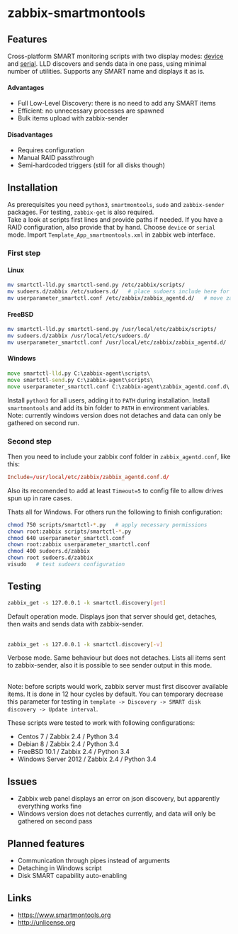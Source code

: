 # zabbix-smartmontools
## Features
Cross-platform SMART monitoring scripts with two display modes: [device](https://github.com/nobodysu/zabbix-smartmontools/blob/master/screenshots/smartctl_mode-device-example.png?raw=true) and [serial](https://github.com/nobodysu/zabbix-smartmontools/blob/master/screenshots/smartctl_mode-serial-example.png?raw=true). LLD discovers and sends data in one pass, using minimal number of utilities. Supports any SMART name and displays it as is.

#### Advantages
- Full Low-Level Discovery: there is no need to add any SMART items
- Efficient: no unnecessary processes are spawned
- Bulk items upload with zabbix-sender

#### Disadvantages
- Requires configuration
- Manual RAID passthrough
- Semi-hardcoded triggers (still for all disks though)

## Installation
As prerequisites you need `python3`, `smartmontools`, `sudo` and `zabbix-sender` packages. For testing, `zabbix-get` is also required.
<br />
Take a look at scripts first lines and provide paths if needed. If you have a RAID configuration, also provide that by hand. Choose `device` or `serial` mode. Import `Template_App_smartmontools.xml` in zabbix web interface.

### First step
#### Linux
```bash
mv smartctl-lld.py smartctl-send.py /etc/zabbix/scripts/
mv sudoers.d/zabbix /etc/sudoers.d/   # place sudoers include here for smartctl-lld.py sudo access
mv userparameter_smartctl.conf /etc/zabbix/zabbix_agentd.d/   # move zabbix items include here
```

#### FreeBSD
```bash
mv smartctl-lld.py smartctl-send.py /usr/local/etc/zabbix/scripts/
mv sudoers.d/zabbix /usr/local/etc/sudoers.d/
mv userparameter_smartctl.conf /usr/local/etc/zabbix/zabbix_agentd.d/
```

#### Windows
```cmd
move smartctl-lld.py C:\zabbix-agent\scripts\
move smartctl-send.py C:\zabbix-agent\scripts\
move userparameter_smartctl.conf C:\zabbix-agent\zabbix_agentd.conf.d\
```
Install `python3` for all users, adding it to `PATH` during installation. Install `smartmontools` and add its bin folder to `PATH` in environment variables.
<br />
Note: currently windows version does not detaches and data can only be gathered on second run.

### Second step
Then you need to include your zabbix conf folder in `zabbix_agentd.conf`, like this:
```conf
Include=/usr/local/etc/zabbix/zabbix_agentd.conf.d/
```
Also its recomended to add at least `Timeout=5` to config file to allow drives spun up in rare cases.

Thats all for Windows. For others run the following to finish configuration:
```bash
chmod 750 scripts/smartctl-*.py   # apply necessary permissions
chown root:zabbix scripts/smartctl-*.py
chmod 640 userparameter_smartctl.conf
chown root:zabbix userparameter_smartctl.conf
chmod 400 sudoers.d/zabbix
chown root sudoers.d/zabbix
visudo   # test sudoers configuration
```

## Testing
```bash
zabbix_get -s 127.0.0.1 -k smartctl.discovery[get]
```
Default operation mode. Displays json that server should get, detaches, then waits and sends data with zabbix-sender.
<br /><br />

```bash
zabbix_get -s 127.0.0.1 -k smartctl.discovery[-v]
```
Verbose mode. Same behaviour but does not detaches. Lists all items sent to zabbix-sender, also it is possible to see sender output in this mode.
<br /><br />

Note: before scripts would work, zabbix server must first discover available items. It is done in 12 hour cycles by default. You can temporary decrease this parameter for testing in `template -> Discovery -> SMART disk discovery -> Update interval`.

These scripts were tested to work with following configurations:
- Centos 7 / Zabbix 2.4 / Python 3.4
- Debian 8 / Zabbix 2.4 / Python 3.4
- FreeBSD 10.1 / Zabbix 2.4 / Python 3.4
- Windows Server 2012 / Zabbix 2.4 / Python 3.4

## Issues
- Zabbix web panel displays an error on json discovery, but apparently everything works fine
- Windows version does not detaches currently, and data will only be gathered on second pass

## Planned features
- Communication through pipes instead of arguments
- Detaching in Windows script
- Disk SMART capability auto-enabling

## Links
- https://www.smartmontools.org
- http://unlicense.org
